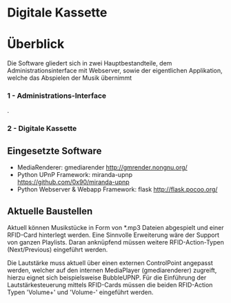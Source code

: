 # Digitale Kassette

# Überblick

Die Software gliedert sich in zwei Hauptbestandteile, dem Administrationsinterface mit Webserver, sowie der eigentlichen Applikation, welche das Abspielen der Musik übernimmt

### 1 - Administrations-Interface

.

### 2 - Digitale Kassette

## Eingesetzte Software

* MediaRenderer: gmediarender http://gmrender.nongnu.org/
* Python UPnP Framework: miranda-upnp https://github.com/0x90/miranda-upnp
* Python Webserver & Webapp Framework: flask http://flask.pocoo.org/

## Aktuelle Baustellen

Aktuell können Musikstücke in Form von *.mp3 Dateien abgespielt und einer RFID-Card hinterlegt werden. Eine Sinnvolle Erweiterung wäre der Support von ganzen Playlists. Daran anknüpfend müssen weitere RFID-Action-Typen (Next/Previous) eingeführt werden.

Die Lautstärke muss aktuell über einen externen ControlPoint angepasst werden, welcher auf den internen MediaPlayer (gmediarenderer) zugreift, hierzu eignet sich beispielsweise BubbleUPNP. Für die Einführung der Lautstärkesteuerung mittels RFID-Cards müssen die beiden RFID-Action Typen 'Volume+' und 'Volume-' eingeführt werden.




